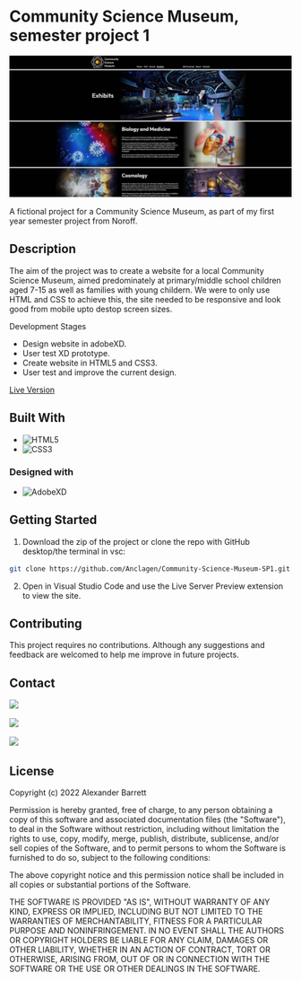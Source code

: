 # Community Science Museum, semester project 1

![Homepage Preview](/report_documentation/site_preview.jpg)

A fictional project for a Community Science Museum, as part of my first year semester project from Noroff.

## Description

The aim of the project was to create a website for a local Community Science Museum, aimed predominately at primary/middle school children aged 7-15 as well as families with young childern. We were to only use HTML and CSS to achieve this, the site needed to be responsive and look good from mobile upto destop screen sizes. 

Development Stages
- Design website in adobeXD.
- User test XD prototype.
- Create website in HTML5 and CSS3.
- User test and improve the current design.


[Live Version](https://goofy-einstein-7890a6.netlify.app/)

## Built With

- ![HTML5](https://img.shields.io/badge/-HTML5-E34F26?logo=html5&logoColor=white&logoWidth=30&style=plastic)
- ![CSS3](https://img.shields.io/badge/-CSS3-1572B6?logo=css3&logoColor=white&logoWidth=30&style=plastic)

### Designed with

- ![AdobeXD](https://img.shields.io/badge/-Adobe%20XD-FF61F6?logo=adobe%20xd&logoColor=white&logoWidth=30&style=plastic)

## Getting Started

1. Download the zip of the project or clone the repo with GitHub desktop/the terminal in vsc:

```bash
git clone https://github.com/Anclagen/Community-Science-Museum-SP1.git
```
2. Open in Visual Studio Code and use the Live Server Preview extension to view the site.

## Contributing

This project requires no contributions. Although any suggestions and feedback are welcomed to help me improve in future projects.

## Contact

[<img src="https://img.shields.io/badge/Discord-7289DA?style=for-the-badge&logo=discord&logoColor=white">](https://discordapp.com/users/178264761199362048)


[<img src="https://img.shields.io/badge/LinkedIn-0077B5?style=for-the-badge&logo=linkedin&logoColor=white">](https://www.linkedin.com/in/alexander-barrett-64568a47/)


[<img src="https://img.shields.io/badge/Gmail-D14836?style=for-the-badge&logo=gmail&logoColor=white">](mailto:alexanderbarrett189@gmail.com)

## License

Copyright (c) 2022 Alexander Barrett

Permission is hereby granted, free of charge, to any person obtaining a copy
of this software and associated documentation files (the "Software"), to deal
in the Software without restriction, including without limitation the rights
to use, copy, modify, merge, publish, distribute, sublicense, and/or sell
copies of the Software, and to permit persons to whom the Software is
furnished to do so, subject to the following conditions:

The above copyright notice and this permission notice shall be included in all
copies or substantial portions of the Software.

THE SOFTWARE IS PROVIDED "AS IS", WITHOUT WARRANTY OF ANY KIND, EXPRESS OR
IMPLIED, INCLUDING BUT NOT LIMITED TO THE WARRANTIES OF MERCHANTABILITY,
FITNESS FOR A PARTICULAR PURPOSE AND NONINFRINGEMENT. IN NO EVENT SHALL THE
AUTHORS OR COPYRIGHT HOLDERS BE LIABLE FOR ANY CLAIM, DAMAGES OR OTHER
LIABILITY, WHETHER IN AN ACTION OF CONTRACT, TORT OR OTHERWISE, ARISING FROM,
OUT OF OR IN CONNECTION WITH THE SOFTWARE OR THE USE OR OTHER DEALINGS IN THE
SOFTWARE.
